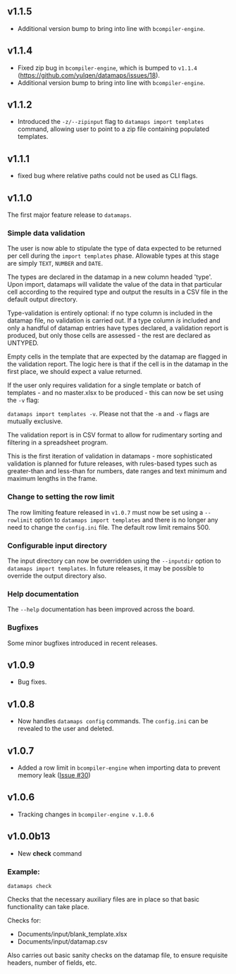 ## v1.1.5

* Additional version bump to bring into line with `bcompiler-engine`.

## v1.1.4

* Fixed zip bug in `bcompiler-engine`, which is bumped to `v1.1.4`
(https://github.com/yulqen/datamaps/issues/18).
* Additional version bump to bring into line with `bcompiler-engine`.

## v1.1.2

* Introduced the `-z/--zipinput` flag to `datamaps import templates` command,
    allowing user to point to a zip file containing populated templates.

## v1.1.1

* fixed bug where relative paths could not be used as CLI flags.

## v1.1.0

The first major feature release to `datamaps`.

### Simple data validation

The user is now able to stipulate the type of data expected to be
returned per cell during the `import templates` phase. Allowable types at this
stage are simply `TEXT`, `NUMBER` and `DATE`.

The types are declared in the datamap in a new column headed 'type'. Upon
import, datamaps will validate the value of the data in that particular cell
according to the required type and output the results in a CSV file in the
default output directory.

Type-validation is entirely optional: if no type column is included in the
datamap file, no validation is carried out. If a type column *is* included and
only a handful of datamap entries have types declared, a validation report is
produced, but only those cells are assessed - the rest are declared as UNTYPED.

Empty cells in the template that are expected by the datamap are flagged in the
validation report. The logic here is that if the cell is in the datamap in the
first place, we should expect a value returned.

If the user only requires validation for a single template or batch of
templates - and no master.xlsx to be produced - this can now be set using the
`-v` flag:

`datamaps import templates -v`. Please not that the `-m` and `-v` flags are
mutually exclusive.

The validation report is in CSV format to allow for rudimentary sorting and
filtering in a spreadsheet program.

This is the first iteration of validation in datamaps - more sophisticated
validation is planned for future releases, with rules-based types such as 
greater-than and less-than for numbers, date ranges and text minimum and maximum 
lengths in the frame.

### Change to setting the row limit

The row limiting feature released in `v1.0.7` must now be set using
a `--rowlimit` option to `datamaps import templates` and there is no longer any
need to change the `config.ini` file.  The default row limit remains 500.

### Configurable input directory

The input directory can now be overridden using the `--inputdir` option to
`datamaps import templates`. In future releases, it may be possible to override
the output directory also.

### Help documentation

The `--help` documentation has been improved across the board.

### Bugfixes

Some minor bugfixes introduced in recent releases.


## v1.0.9

* Bug fixes.

## v1.0.8

* Now handles `datamaps config` commands. The `config.ini` can be revealed to
  the user and deleted.

## v1.0.7

* Added a row limit in `bcompiler-engine` when importing data to prevent memory leak ([Issue #30](https://github.com/yulqen/bcompiler-engine/issues/30))

## v1.0.6

* Tracking changes in `bcompiler-engine v.1.0.6`

## v1.0.0b13

* New **check** command

### Example:

```
datamaps check
```

Checks that the necessary auxiliary files are in place so that basic
functionality can take place.

Checks for:

* Documents/input/blank_template.xlsx
* Documents/input/datamap.csv

Also carries out basic sanity checks on the datamap file, to ensure requisite
headers, number of fields, etc.
